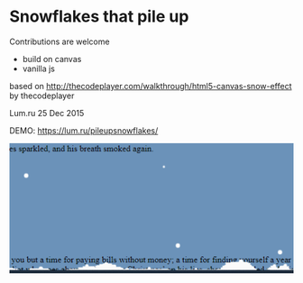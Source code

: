 # Snowflakes that pile up

Contributions are welcome

- build on canvas
- vanilla js

based on http://thecodeplayer.com/walkthrough/html5-canvas-snow-effect by thecodeplayer

Lum.ru
25 Dec 2015



DEMO:
https://lum.ru/pileupsnowflakes/


![Snowflakes that pile up](https://github.com/gpnda/keepflakes-js-snow/blob/master/screenshot01.png?raw=true)                          